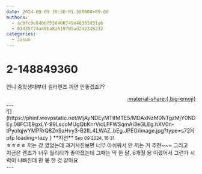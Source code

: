 ```yaml
---
date: 2024-09-09 16:30:01.550000+09:00
authors:
  - ac0fc9e84b6f53d466749e48365d31a6
  - 01435f74a49ba8a519705ad242348232
categories:
  - Jisun
---
```


# 2-148849360

<div class="post-container" markdown="1">
<div class="content-container md-sidebar__scrollwrap" markdown="1">

언니 중학생때부터 컬러렌즈 끼면 안좋겠죠??

</div>
</div>

<div style="text-align: right;" markdown="1">
<a href="https://weverse.io/fromis9/fanpost/2-148849360" style="text-align: right;">:material-share:{.big-emoji}</a>
</div>
---

<div class="comments-container md-sidebar__scrollwrap" markdown="1">
<div class="comment" markdown="1">
<div class='id-container' markdown="1">
![](https://phinf.wevpstatic.net/MjAyNDEyMTlfMTE5/MDAxNzM0NTgzMjY0NDEy.08FClE9gxLY-99LscoMUgQbKnrVicLFFWSqmAi3eGLEg.hXV0n-tPyoIqjwYMPRrQ8Zn9aHvy3-B2llL4LWAZ_bEg.JPEG/image.jpg?type=s72){ pfp loading=lazy }
**<span class="artist">지선</span>** <small>Sep 09 2024, 16:31</small><br>
</div>
<div class='comment-body' markdown="1">
ㅎㅎㅎㅎ 저는 걍 꼈었는데 과거사진보면 너무 아쉬워서 안 끼는 거 추천~~~ 그리고 <br>지금은 렌즈가 너무 퀄리티가 좋아졌는데 그때는 막 한 달, 6개월 용 이랬어서 그런가 시력이 나빠진데 한 몫 한 것 같아요
</div>
</div>
</div>
---

